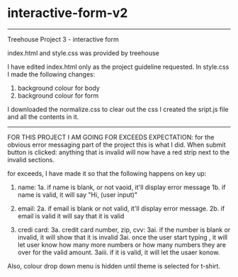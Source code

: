 # interactive-form-v2
********************************************************************
Treehouse Project 3 - interactive form

index.html and style.css was provided by treehouse

I have edited index.html only as the project guideline requested.
In style.css I made the following changes:
1. background colour for body
2. background colour for form

I downloaded the normalize.css to clear out the css
I created the sript.js file and all the contents in it.
*********************************************************************

FOR THIS PROJECT I AM GOING FOR EXCEEDS EXPECTATION:
for the obvious error messaging part of the project this is what I did.
When submit button is clicked: anything that is invalid will now have a red strip next to the invalid sections.

for exceeds, I have made it so that the following happens on key up:
1. name:
    1a. if name is blank, or not vaoid, it'll display error message
    1b. if name is valid, it will say "Hi, (user input)"

2. email:
    2a. if email is blank or not valid, it'll display error message.
    2b. if email is valid it will say that it is valid

3. credi card:
    3a. credit card number, zip, cvv:
        3ai. if the number is blank or invalid, it will show that it is invalid
        3ai. once the user start typing , it will let user know how many more numbers or how many numbers they are over for the valid amount. 
        3aiii. if it is valid, it will let the usaer konow.

Also, colour drop down menu is hidden until theme is selected for t-shirt.